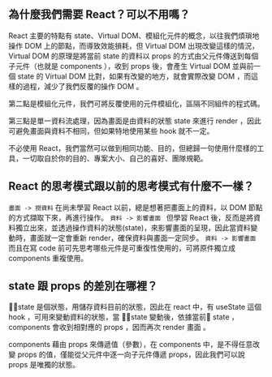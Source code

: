 ## 為什麼我們需要 React？可以不用嗎？
React 主要的特點有 state、Virtual DOM、模組化元件的概念，以往我們煩瑣地操作 DOM 上的節點，而導致效能損耗，但 Virtual DOM 出現改變這樣的情況，Virtual DOM 的原理是將當前 state 的資料以 props 的方式由父元件傳送到每個子元件（也就是 components ），收到 props 後，會產生 Virtual DOM 並與前一個 state 的 Virtual DOM 比對，如果有改變的地方，就會實際改變 DOM ，而這樣的過程，減少了我們反覆的操作 DOM 。

第二點是模組化元件，我們可將反覆使用的元件模組化，區隔不同組件的程式碼。

第三點是單一資料流處理，因為畫面是由資料的狀態 state 來進行 render ，因此可避免畫面與資料不相同，但如果特地使用某些 hook 就不一定。

不必使用 React，我們當然可以做到相同功能、目的，但總歸一句使用什麼樣的工具，一切取自於你的目的、專案大小、自己的喜好、團隊規範。

## React 的思考模式跟以前的思考模式有什麼不一樣？
`畫面 -> 撈資料`
在尚未學習 React 以前，總是想著把畫面上的資料，以 DOM 節點的方式擷取下來，再進行操作。
`資料 -> 影響畫面 `
但學習 React 後，反而是將資料獨立出來，並透過操作資料的狀態(state)，來影響畫面的呈現，因此當資料變動時，畫面就一定會重新 render，確保資料與畫面一定同步。
`資料 -> 影響畫面 `
而且在寫 code 前可先思考哪些元件是可重復性使用的，可將原件獨立成 components 重複使用。

## state 跟 props 的差別在哪裡？
state 是個狀態，用儲存資料目前的狀態，因此在 react 中，有 useState 這個 hook ，可用來變動資料的狀態，當 state 變動後，依據當前 state ，components 會收到相對應的 props ，因而再次 render 畫面 。

components 藉由 props 來傳遞值（參數），在 components 中，是不得任意改變 props 的值，僅能從父元件中逐一向子元件傳遞 props，因此我們可以說 props 是唯獨的狀態。
